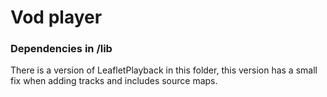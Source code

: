 # Vod player

### Dependencies in /lib
There is a version of LeafletPlayback in this folder, this version has a small fix when adding tracks and includes source maps.


